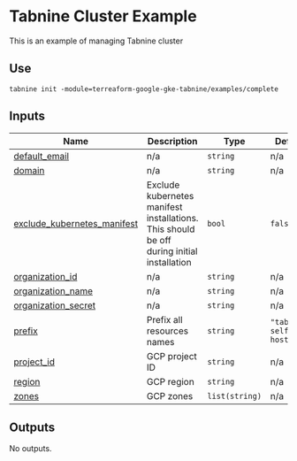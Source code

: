 # Tabnine Cluster Example

This is an example of managing Tabnine cluster

## Use

`tabnine init -module=terreaform-google-gke-tabnine/examples/complete`

<!-- BEGIN_TF_DOCS -->
## Inputs

| Name | Description | Type | Default | Required |
|------|-------------|------|---------|:--------:|
| <a name="input_default_email"></a> [default\_email](#input\_default\_email) | n/a | `string` | n/a | yes |
| <a name="input_domain"></a> [domain](#input\_domain) | n/a | `string` | n/a | yes |
| <a name="input_exclude_kubernetes_manifest"></a> [exclude\_kubernetes\_manifest](#input\_exclude\_kubernetes\_manifest) | Exclude kubernetes manifest installations. This should be off during initial installation | `bool` | `false` | no |
| <a name="input_organization_id"></a> [organization\_id](#input\_organization\_id) | n/a | `string` | n/a | yes |
| <a name="input_organization_name"></a> [organization\_name](#input\_organization\_name) | n/a | `string` | n/a | yes |
| <a name="input_organization_secret"></a> [organization\_secret](#input\_organization\_secret) | n/a | `string` | n/a | yes |
| <a name="input_prefix"></a> [prefix](#input\_prefix) | Prefix all resources names | `string` | `"tabnine-self-hosted"` | no |
| <a name="input_project_id"></a> [project\_id](#input\_project\_id) | GCP project ID | `string` | n/a | yes |
| <a name="input_region"></a> [region](#input\_region) | GCP region | `string` | n/a | yes |
| <a name="input_zones"></a> [zones](#input\_zones) | GCP zones | `list(string)` | n/a | yes |

## Outputs

No outputs.
<!-- END_TF_DOCS -->
